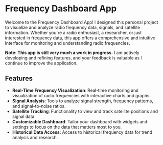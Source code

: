 # Frequency Dashboard App

Welcome to the Frequency Dashboard App! I designed this personal project to visualize and analyze radio frequency data, signals, and satellite information. Whether you're a radio enthusiast, a researcher, or just interested in frequency data, this app offers a comprehensive and intuitive interface for monitoring and understanding radio frequencies.

**Note: This app is still very much a work in progress.** I am actively developing and refining features, and your feedback is valuable as I continue to improve the application.

## Features

- **Real-Time Frequency Visualization**: Real-time monitoring and visualization of radio frequencies with interactive charts and graphs.
- **Signal Analysis**: Tools to analyze signal strength, frequency patterns, and signal-to-noise ratios.
- **Satellite Tracking**: Functionality to view and track satellite positions and signal data.
- **Customizable Dashboard**: Tailor your dashboard with widgets and settings to focus on the data that matters most to you.
- **Historical Data Access**: Access to historical frequency data for trend analysis and research.





